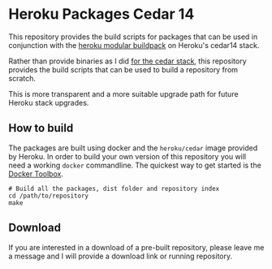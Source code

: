 # Heroku Packages Cedar 14

This repository provides the build scripts for packages that can be used in conjunction with the [heroku modular buildpack](https://github.com/JorgenEvens/heroku-modular-buildpack) on Heroku's cedar14 stack.

Rather than provide binaries as I did [for the cedar stack](https://github.com/JorgenEvens/heroku-packages), this repository provides the build scripts that can be used to build a repository from scratch.

This is more transparent and a more suitable upgrade path for future Heroku stack upgrades.

## How to build

The packages are built using docker and the `heroku/cedar` image provided by Heroku. In order to build your own version of this repository you will need a working `docker` commandline. The quickest way to get started is the [Docker Toolbox](https://www.docker.com/toolbox).

```
# Build all the packages, dist folder and repository index
cd /path/to/repository
make
```

## Download

If you are interested in a download of a pre-built repository, please leave me a message and I will provide a download link or running repository.